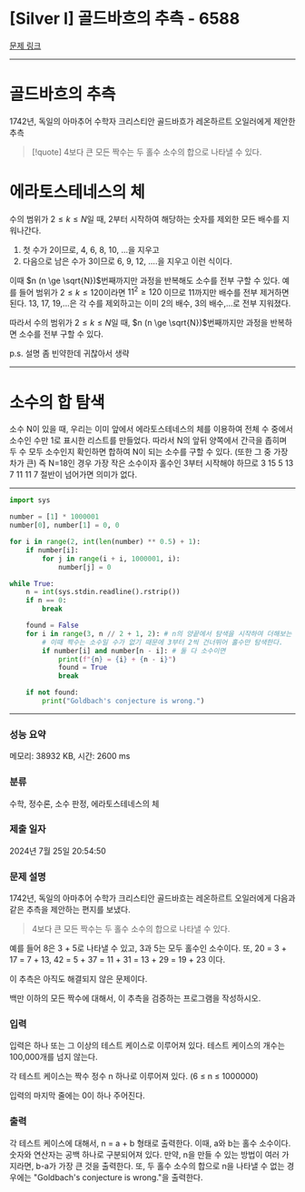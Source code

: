 # [Silver I] 골드바흐의 추측 - 6588 

[문제 링크](https://www.acmicpc.net/problem/6588) 

---

# 골드바흐의 추측
1742년, 독일의 아마추어 수학자 크리스티안 골드바흐가 레온하르트 오일러에게 제안한 추측
>[!quote] 4보다 큰 모든 짝수는 두 홀수 소수의 합으로 나타낼 수 있다.
# 에라토스테네스의 체

수의 범위가 $2 \le k \le N$일 때, 2부터 시작하여 해당하는 숫자를 제외한 모든 배수를 지워나간다. 
1. 첫 수가 2이므로, 4, 6, 8, 10, ...을 지우고
2. 다음으로 남은 수가 3이므로 6, 9, 12, ....을 지우고
이런 식이다.

이때 $n (n \ge \sqrt{N})$번째까지만 과정을 반복해도 소수를 전부 구할 수 있다. 
예를 들어 범위가 $2 \le k \le 120$이라면 $11^2 \ge 120$ 이므로 11까지만 배수를 전부 제거하면 된다.
13, 17, 19,...은 각 수를 제외하고는 이미 2의 배수, 3의 배수,...로 전부 지워졌다.

따라서 수의 범위가 $2 \le k \le N$일 때, $n (n \ge \sqrt{N})$번째까지만 과정을 반복하면 소수를 전부 구할 수 있다.

p.s. 설명 좀 빈약한데 귀찮아서 생략


----
# 소수의 합 탐색
소수 N이 있을 때,
우리는 이미 앞에서 에라토스테네스의 체를 이용하여 전체 수 중에서 소수인 수만 1로 표시한 리스트를 만들었다.
따라서 N의 앞뒤 양쪽에서 간극을 좁히며 두 수 모두 소수인지 확인하면 합하여 N이 되는 소수를 구할 수 있다. (또한 그 중 가장 차가 큰)
즉 N=18인 경우
가장 작은 소수이자 홀수인 3부터 시작해야 하므로
3 15
5 13
7 11
11 7 절반이 넘어가면 의미가 없다.

-----

```python title:6588.py
import sys

number = [1] * 1000001
number[0], number[1] = 0, 0

for i in range(2, int(len(number) ** 0.5) + 1):
    if number[i]:
        for j in range(i + i, 1000001, i):
            number[j] = 0

while True:
    n = int(sys.stdin.readline().rstrip())
    if n == 0:
        break

    found = False
    for i in range(3, n // 2 + 1, 2): # n의 양끝에서 탐색을 시작하여 더해보는 것.
        # 이때 짝수는 소수일 수가 없기 때문에 3부터 2씩 건너뛰어 홀수만 탐색한다.
        if number[i] and number[n - i]: # 둘 다 소수이면
            print(f"{n} = {i} + {n - i}")
            found = True
            break

    if not found:
        print("Goldbach's conjecture is wrong.")

```

---

### 성능 요약

메모리: 38932 KB, 시간: 2600 ms

### 분류

수학, 정수론, 소수 판정, 에라토스테네스의 체

### 제출 일자

2024년 7월 25일 20:54:50

### 문제 설명

<p>1742년, 독일의 아마추어 수학가 크리스티안 골드바흐는 레온하르트 오일러에게 다음과 같은 추측을 제안하는 편지를 보냈다.</p>

<blockquote>4보다 큰 모든 짝수는 두 홀수 소수의 합으로 나타낼 수 있다.</blockquote>

<p>예를 들어 8은 3 + 5로 나타낼 수 있고, 3과 5는 모두 홀수인 소수이다. 또, 20 = 3 + 17 = 7 + 13, 42 = 5 + 37 = 11 + 31 = 13 + 29 = 19 + 23 이다.</p>

<p>이 추측은 아직도 해결되지 않은 문제이다.</p>

<p>백만 이하의 모든 짝수에 대해서, 이 추측을 검증하는 프로그램을 작성하시오.</p>

### 입력 

 <p>입력은 하나 또는 그 이상의 테스트 케이스로 이루어져 있다. 테스트 케이스의 개수는 100,000개를 넘지 않는다.</p>

<p>각 테스트 케이스는 짝수 정수 n 하나로 이루어져 있다. (6 ≤ n ≤ 1000000)</p>

<p>입력의 마지막 줄에는 0이 하나 주어진다.</p>

### 출력 

 <p>각 테스트 케이스에 대해서, n = a + b 형태로 출력한다. 이때, a와 b는 홀수 소수이다. 숫자와 연산자는 공백 하나로 구분되어져 있다. 만약, n을 만들 수 있는 방법이 여러 가지라면, b-a가 가장 큰 것을 출력한다. 또, 두 홀수 소수의 합으로 n을 나타낼 수 없는 경우에는 "Goldbach's conjecture is wrong."을 출력한다.</p>

